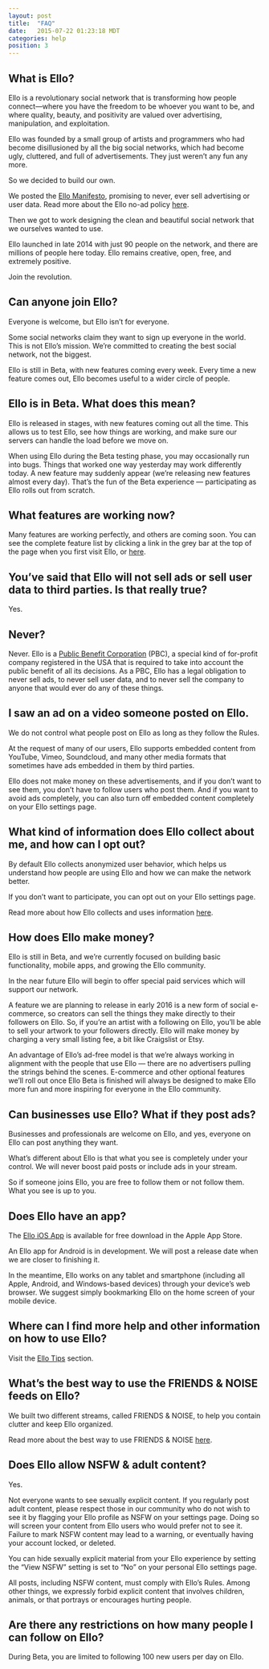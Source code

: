 ```yaml
---
layout: post
title:  "FAQ"
date:   2015-07-22 01:23:18 MDT
categories: help
position: 3
---
```

## What is Ello?

Ello is a revolutionary social network that is transforming how people connect—where you have the freedom to be whoever you want to be, and where quality, beauty, and positivity are valued over advertising, manipulation, and exploitation.

Ello was founded by a small group of artists and programmers who had become disillusioned by all the big social networks, which had become ugly, cluttered, and full of advertisements. They just weren’t any fun any more.

So we decided to build our own.

We posted the [Ello Manifesto](/wtf/about/ello-manifesto/), promising to never, ever sell advertising or user data. Read more about the Ello no-ad policy [here](/wtf/about/ello-tracking-and-your-data/).

Then we got to work designing the clean and beautiful social network that we ourselves wanted to use.

Ello launched in late 2014 with just 90 people on the network, and there are millions of people here today. Ello remains creative, open, free, and extremely positive.

Join the revolution.

## Can anyone join Ello?

Everyone is welcome, but Ello isn’t for everyone.

Some social networks claim they want to sign up everyone in the world. This is not Ello’s mission. We’re committed to creating the best social network, not the biggest.

Ello is still in Beta, with new features coming every week. Every time a new feature comes out, Ello becomes useful to a wider circle of people.

## Ello is in Beta. What does this mean?

Ello is released in stages, with new features coming out all the time. This allows us to test Ello, see how things are working, and make sure our servers can handle the load before we move on.

When using Ello during the Beta testing phase, you may occasionally run into bugs. Things that worked one way yesterday may work differently today. A new feature may suddenly appear (we’re releasing new features almost every day). That’s the fun of the Beta experience — participating as Ello rolls out from scratch.

## What features are working now?

Many features are working perfectly, and others are coming soon. You can see the complete feature list by clicking a link in the grey bar at the top of the page when you first visit Ello, or [here](/wtf/resources/feature-list/).

## You’ve said that Ello will not sell ads or sell user data to third parties. Is that really true?

Yes.

## Never?

Never.  Ello is a [Public Benefit Corporation](https://ello.co/wtf/about/pbc/) (PBC), a special kind of for-profit company registered in the USA that is required to take into account the public benefit of all its decisions. As a PBC, Ello has a legal obligation to never sell ads, to never sell user data, and to never sell the company to anyone that would ever do any of these things.

## I saw an ad on a video someone posted on Ello.

We do not control what people post on Ello as long as they follow the Rules.

At the request of many of our users, Ello supports embedded content from YouTube, Vimeo, Soundcloud, and many other media formats that sometimes have ads embedded in them by third parties.

Ello does not make money on these advertisements, and if you don’t want to see them, you don’t have to follow users who post them. And if you want to avoid ads completely, you can also turn off embedded content completely on your Ello settings page.

## What kind of information does Ello collect about me, and how can I opt out?

By default Ello collects anonymized user behavior, which helps us understand how people are using Ello and how we can make the network better.

If you don’t want to participate, you can opt out on your Ello settings page.

Read more about how Ello collects and uses information [here](/wtf/about/information-use/).

## How does Ello make money?

Ello is still in Beta, and we’re currently focused on building basic functionality, mobile apps, and growing the Ello community. 

In the near future Ello will begin to offer special paid services which will support our network.

A feature we are planning to release in early 2016 is a new form of social e-commerce, so creators can sell the things they make directly to their followers on Ello. So, if you’re an artist with a following on Ello, you’ll be able to sell your artwork to your followers directly. Ello will make money by charging a very small listing fee, a bit like Craigslist or Etsy. 

An advantage of Ello’s ad-free model is that we’re always working in alignment with the people that use Ello — there are no advertisers pulling the strings behind the scenes. E-commerce and other optional features we’ll roll out once Ello Beta is finished will always be designed to make Ello more fun and more inspiring for everyone in the Ello community.

## Can businesses use Ello? What if they post ads?

Businesses and professionals are welcome on Ello, and yes, everyone on Ello can post anything they want. 

What’s different about Ello is that what you see is completely under your control. We will never boost paid posts or include ads in your stream.

So if someone joins Ello, you are free to follow them or not follow them. What you see is up to you.

## Does Ello have an app?

The [Ello iOS App](http://appstore.com/ello/ello) is available for free download in the Apple App Store.

An Ello app for Android is in development. We will post a release date when we are closer to finishing it. 

In the meantime, Ello works on any tablet and smartphone (including all Apple, Android, and Windows-based devices) through your device’s web browser. We suggest simply bookmarking Ello on the home screen of your mobile device.

## Where can I find more help and other information on how to use Ello?

Visit the [Ello Tips](/wtf/help/tips/) section.

## What’s the best way to use the FRIENDS & NOISE feeds on Ello?

We built two different streams, called FRIENDS & NOISE, to help you contain clutter and keep Ello organized.

Read more about the best way to use FRIENDS & NOISE [here](/wtf/help/friends-and-noise/).

## Does Ello allow NSFW & adult content?

Yes.

Not everyone wants to see sexually explicit content. If you regularly post adult content, please respect those in our community who do not wish to see it by flagging your Ello profile as NSFW on your settings page. Doing so will screen your content from Ello users who would prefer not to see it. Failure to mark NSFW content may lead to a warning, or eventually having your account locked, or deleted.

You can hide sexually explicit material from your Ello experience by setting the “View NSFW” setting is set to “No” on your personal Ello settings page.

All posts, including NSFW content, must comply with Ello’s Rules. Among other things, we expressly forbid explicit content that involves children, animals, or that portrays or encourages hurting people.

## Are there any restrictions on how many people I can follow on Ello?

During Beta, you are limited to following 100 new users per day on Ello.

